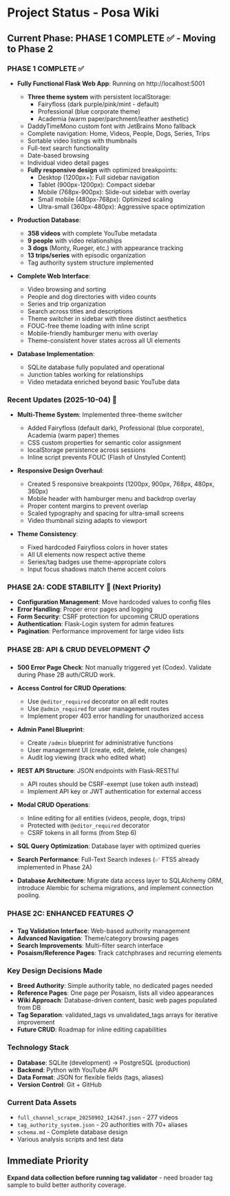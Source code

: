 # Project Status - Posa Wiki

## Current Phase: PHASE 1 COMPLETE ✅ - Moving to Phase 2

### PHASE 1 COMPLETE ✅
- **Fully Functional Flask Web App**: Running on http://localhost:5001
  - **Three theme system** with persistent localStorage:
    - Fairyfloss (dark purple/pink/mint - default)
    - Professional (blue corporate theme)
    - Academia (warm paper/parchment/leather aesthetic)
  - DaddyTimeMono custom font with JetBrains Mono fallback
  - Complete navigation: Home, Videos, People, Dogs, Series, Trips
  - Sortable video listings with thumbnails
  - Full-text search functionality
  - Date-based browsing
  - Individual video detail pages
  - **Fully responsive design** with optimized breakpoints:
    - Desktop (1200px+): Full sidebar navigation
    - Tablet (900px-1200px): Compact sidebar
    - Mobile (768px-900px): Slide-out sidebar with overlay
    - Small mobile (480px-768px): Optimized scaling
    - Ultra-small (360px-480px): Aggressive space optimization

- **Production Database**: 
  - **358 videos** with complete YouTube metadata
  - **9 people** with video relationships
  - **3 dogs** (Monty, Rueger, etc.) with appearance tracking
  - **13 trips/series** with episodic organization
  - Tag authority system structure implemented

- **Complete Web Interface**:
  - Video browsing and sorting
  - People and dog directories with video counts
  - Series and trip organization
  - Search across titles and descriptions
  - Theme switcher in sidebar with three distinct aesthetics
  - FOUC-free theme loading with inline script
  - Mobile-friendly hamburger menu with overlay
  - Theme-consistent hover states across all UI elements

- **Database Implementation**:
  - SQLite database fully populated and operational
  - Junction tables working for relationships
  - Video metadata enriched beyond basic YouTube data

### Recent Updates (2025-10-04) 🎨
- **Multi-Theme System**: Implemented three-theme switcher
  - Added Fairyfloss (default dark), Professional (blue corporate), Academia (warm paper) themes
  - CSS custom properties for semantic color assignment
  - localStorage persistence across sessions
  - Inline script prevents FOUC (Flash of Unstyled Content)

- **Responsive Design Overhaul**:
  - Created 5 responsive breakpoints (1200px, 900px, 768px, 480px, 360px)
  - Mobile header with hamburger menu and backdrop overlay
  - Proper content margins to prevent overlap
  - Scaled typography and spacing for ultra-small screens
  - Video thumbnail sizing adapts to viewport

- **Theme Consistency**:
  - Fixed hardcoded Fairyfloss colors in hover states
  - All UI elements now respect active theme
  - Series/tag badges use theme-appropriate colors
  - Input focus shadows match theme accent colors

### PHASE 2A: CODE STABILITY 🚧 (Next Priority)
- **Configuration Management**: Move hardcoded values to config files
- **Error Handling**: Proper error pages and logging
- **Form Security**: CSRF protection for upcoming CRUD operations
- **Authentication**: Flask-Login system for admin features
- **Pagination**: Performance improvement for large video lists

### PHASE 2B: API & CRUD DEVELOPMENT 📋
- **500 Error Page Check**: Not manually triggered yet (Codex). Validate during Phase 2B auth/CRUD work.

- **Access Control for CRUD Operations**:
  - Use `@editor_required` decorator on all edit routes
  - Use `@admin_required` for user management routes
  - Implement proper 403 error handling for unauthorized access

- **Admin Panel Blueprint**:
  - Create `/admin` blueprint for administrative functions
  - User management UI (create, edit, delete, role changes)
  - Audit log viewing (track who edited what)

- **REST API Structure**: JSON endpoints with Flask-RESTful
  - API routes should be CSRF-exempt (use token auth instead)
  - Implement API key or JWT authentication for external access

- **Modal CRUD Operations**:
  - Inline editing for all entities (videos, people, dogs, trips)
  - Protected with `@editor_required` decorator
  - CSRF tokens in all forms (from Step 6)

- **SQL Query Optimization**: Database layer with optimized queries
- **Search Performance**: Full-Text Search indexes (✅ FTS5 already implemented in Phase 2A)
- **Database Architecture**: Migrate data access layer to SQLAlchemy ORM, introduce Alembic for schema migrations, and implement connection pooling.

### PHASE 2C: ENHANCED FEATURES 📋  
- **Tag Validation Interface**: Web-based authority management
- **Advanced Navigation**: Theme/category browsing pages
- **Search Improvements**: Multi-filter search interface
- **Posaism/Reference Pages**: Track catchphrases and recurring elements

### Key Design Decisions Made
- **Breed Authority**: Simple authority table, no dedicated pages needed
- **Reference Pages**: One page per Posaism, lists all video appearances  
- **Wiki Approach**: Database-driven content, basic web pages populated from DB
- **Tag Separation**: validated_tags vs unvalidated_tags arrays for iterative improvement
- **Future CRUD**: Roadmap for inline editing capabilities

### Technology Stack
- **Database**: SQLite (development) → PostgreSQL (production)
- **Backend**: Python with YouTube API
- **Data Format**: JSON for flexible fields (tags, aliases)
- **Version Control**: Git + GitHub

### Current Data Assets
- `full_channel_scrape_20250902_142647.json` - 277 videos
- `tag_authority_system.json` - 20 authorities with 70+ aliases
- `schema.md` - Complete database design
- Various analysis scripts and test data

## Immediate Priority
**Expand data collection before running tag validator** - need broader tag sample to build better authority coverage.
